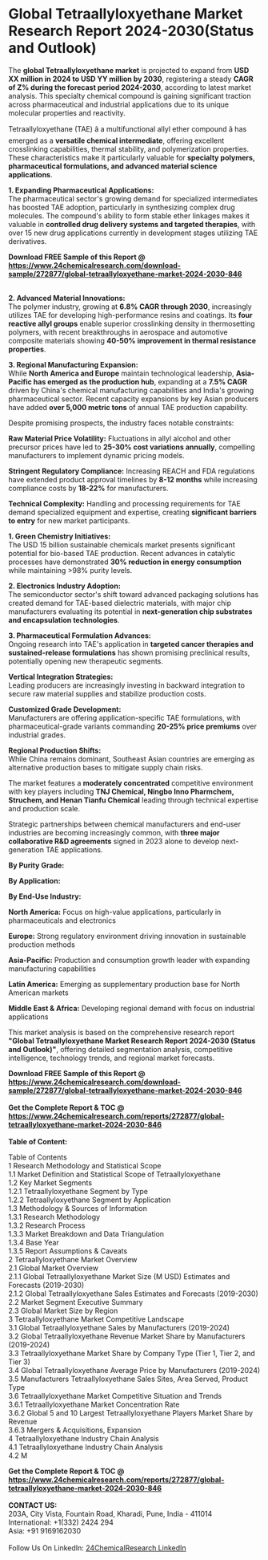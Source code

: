 <h1>Global Tetraallyloxyethane Market Research Report 2024-2030(Status and Outlook)</h1><p>The <strong>global Tetraallyloxyethane market</strong> is projected to expand from <strong>USD XX million in 2024 to USD YY million by 2030</strong>, registering a steady <strong>CAGR of Z% during the forecast period 2024-2030</strong>, according to latest market analysis. This specialty chemical compound is gaining significant traction across pharmaceutical and industrial applications due to its unique molecular properties and reactivity.</p><p>Tetraallyloxyethane (TAE) â a multifunctional allyl ether compound â has emerged as a <strong>versatile chemical intermediate</strong>, offering excellent crosslinking capabilities, thermal stability, and polymerization properties. These characteristics make it particularly valuable for <strong>specialty polymers, pharmaceutical formulations, and advanced material science applications</strong>.</p><p><strong>1. Expanding Pharmaceutical Applications:</strong><br>
The pharmaceutical sector's growing demand for specialized intermediates has boosted TAE adoption, particularly in synthesizing complex drug molecules. The compound's ability to form stable ether linkages makes it valuable in <strong>controlled drug delivery systems and targeted therapies</strong>, with over 15 new drug applications currently in development stages utilizing TAE derivatives.</p><div><b>Download FREE Sample of this Report @ 
            <a href="https://www.24chemicalresearch.com/download-sample/272877/global-tetraallyloxyethane-market-2024-2030-846">
            https://www.24chemicalresearch.com/download-sample/272877/global-tetraallyloxyethane-market-2024-2030-846</a></b></div><br><p><strong>2. Advanced Material Innovations:</strong><br>
The polymer industry, growing at <strong>6.8% CAGR through 2030</strong>, increasingly utilizes TAE for developing high-performance resins and coatings. Its <strong>four reactive allyl groups</strong> enable superior crosslinking density in thermosetting polymers, with recent breakthroughs in aerospace and automotive composite materials showing <strong>40-50% improvement in thermal resistance properties</strong>.</p><p><strong>3. Regional Manufacturing Expansion:</strong><br>
While <strong>North America and Europe</strong> maintain technological leadership, <strong>Asia-Pacific has emerged as the production hub</strong>, expanding at a <strong>7.5% CAGR</strong> driven by China's chemical manufacturing capabilities and India's growing pharmaceutical sector. Recent capacity expansions by key Asian producers have added <strong>over 5,000 metric tons</strong> of annual TAE production capability.</p><p>Despite promising prospects, the industry faces notable constraints:</p><p><strong>Raw Material Price Volatility:</strong> Fluctuations in allyl alcohol and other precursor prices have led to <strong>25-30% cost variations annually</strong>, compelling manufacturers to implement dynamic pricing models.</p><p><strong>Stringent Regulatory Compliance:</strong> Increasing REACH and FDA regulations have extended product approval timelines by <strong>8-12 months</strong> while increasing compliance costs by <strong>18-22%</strong> for manufacturers.</p><p><strong>Technical Complexity:</strong> Handling and processing requirements for TAE demand specialized equipment and expertise, creating <strong>significant barriers to entry</strong> for new market participants.</p><p><strong>1. Green Chemistry Initiatives:</strong><br>
The USD 15 billion sustainable chemicals market presents significant potential for bio-based TAE production. Recent advances in catalytic processes have demonstrated <strong>30% reduction in energy consumption</strong> while maintaining &gt;98% purity levels.</p><p><strong>2. Electronics Industry Adoption:</strong><br>
The semiconductor sector's shift toward advanced packaging solutions has created demand for TAE-based dielectric materials, with major chip manufacturers evaluating its potential in <strong>next-generation chip substrates and encapsulation technologies</strong>.</p><p><strong>3. Pharmaceutical Formulation Advances:</strong><br>
Ongoing research into TAE's application in <strong>targeted cancer therapies and sustained-release formulations</strong> has shown promising preclinical results, potentially opening new therapeutic segments.</p><p><strong>Vertical Integration Strategies:</strong><br>
	Leading producers are increasingly investing in backward integration to secure raw material supplies and stabilize production costs.</p><p><strong>Customized Grade Development:</strong><br>
	Manufacturers are offering application-specific TAE formulations, with pharmaceutical-grade variants commanding <strong>20-25% price premiums</strong> over industrial grades.</p><p><strong>Regional Production Shifts:</strong><br>
	While China remains dominant, Southeast Asian countries are emerging as alternative production bases to mitigate supply chain risks.</p><p>The market features a <strong>moderately concentrated</strong> competitive environment with key players including <strong>TNJ Chemical, Ningbo Inno Pharmchem, Struchem, and Henan Tianfu Chemical</strong> leading through technical expertise and production scale.</p><p>Strategic partnerships between chemical manufacturers and end-user industries are becoming increasingly common, with <strong>three major collaborative R&amp;D agreements</strong> signed in 2023 alone to develop next-generation TAE applications.</p><p><strong>By Purity Grade:</strong></p><p><strong>By Application:</strong></p><p><strong>By End-Use Industry:</strong></p><p><strong>North America:</strong> Focus on high-value applications, particularly in pharmaceuticals and electronics</p><p><strong>Europe:</strong> Strong regulatory environment driving innovation in sustainable production methods</p><p><strong>Asia-Pacific:</strong> Production and consumption growth leader with expanding manufacturing capabilities</p><p><strong>Latin America:</strong> Emerging as supplementary production base for North American markets</p><p><strong>Middle East &amp; Africa:</strong> Developing regional demand with focus on industrial applications</p><p>This market analysis is based on the comprehensive research report <strong>"Global Tetraallyloxyethane Market Research Report 2024-2030 (Status and Outlook)"</strong>, offering detailed segmentation analysis, competitive intelligence, technology trends, and regional market forecasts.</p><div><b>Download FREE Sample of this Report @ 
            <a href="https://www.24chemicalresearch.com/download-sample/272877/global-tetraallyloxyethane-market-2024-2030-846">
            https://www.24chemicalresearch.com/download-sample/272877/global-tetraallyloxyethane-market-2024-2030-846</a></b></div><br><div><b>Get the Complete Report & TOC @ 
            <a href="https://www.24chemicalresearch.com/reports/272877/global-tetraallyloxyethane-market-2024-2030-846">
            https://www.24chemicalresearch.com/reports/272877/global-tetraallyloxyethane-market-2024-2030-846</a></b></div><br>
            <b>Table of Content:</b><p>Table of Contents<br />
1 Research Methodology and Statistical Scope<br />
1.1 Market Definition and Statistical Scope of Tetraallyloxyethane<br />
1.2 Key Market Segments<br />
1.2.1 Tetraallyloxyethane Segment by Type<br />
1.2.2 Tetraallyloxyethane Segment by Application<br />
1.3 Methodology & Sources of Information<br />
1.3.1 Research Methodology<br />
1.3.2 Research Process<br />
1.3.3 Market Breakdown and Data Triangulation<br />
1.3.4 Base Year<br />
1.3.5 Report Assumptions & Caveats<br />
2 Tetraallyloxyethane Market Overview<br />
2.1 Global Market Overview<br />
2.1.1 Global Tetraallyloxyethane Market Size (M USD) Estimates and Forecasts (2019-2030)<br />
2.1.2 Global Tetraallyloxyethane Sales Estimates and Forecasts (2019-2030)<br />
2.2 Market Segment Executive Summary<br />
2.3 Global Market Size by Region<br />
3 Tetraallyloxyethane Market Competitive Landscape<br />
3.1 Global Tetraallyloxyethane Sales by Manufacturers (2019-2024)<br />
3.2 Global Tetraallyloxyethane Revenue Market Share by Manufacturers (2019-2024)<br />
3.3 Tetraallyloxyethane Market Share by Company Type (Tier 1, Tier 2, and Tier 3)<br />
3.4 Global Tetraallyloxyethane Average Price by Manufacturers (2019-2024)<br />
3.5 Manufacturers Tetraallyloxyethane Sales Sites, Area Served, Product Type<br />
3.6 Tetraallyloxyethane Market Competitive Situation and Trends<br />
3.6.1 Tetraallyloxyethane Market Concentration Rate<br />
3.6.2 Global 5 and 10 Largest Tetraallyloxyethane Players Market Share by Revenue<br />
3.6.3 Mergers & Acquisitions, Expansion<br />
4 Tetraallyloxyethane Industry Chain Analysis<br />
4.1 Tetraallyloxyethane Industry Chain Analysis<br />
4.2 M</p><div><b>Get the Complete Report & TOC @ 
            <a href="https://www.24chemicalresearch.com/reports/272877/global-tetraallyloxyethane-market-2024-2030-846">
            https://www.24chemicalresearch.com/reports/272877/global-tetraallyloxyethane-market-2024-2030-846</a></b></div><br><b>CONTACT US:</b><br>
            203A, City Vista, Fountain Road, Kharadi, Pune, India - 411014<br>
            International: +1(332) 2424 294<br>
            Asia: +91 9169162030 <br><br>
            Follow Us On LinkedIn: <a href="https://www.linkedin.com/company/24chemicalresearch/">24ChemicalResearch LinkedIn</a>